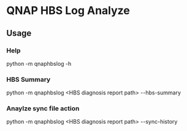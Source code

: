 # QNAP HBS Log Analyze

## Usage

### Help
python -m qnaphbslog -h

### HBS Summary
python -m qnaphbslog \<HBS diagnosis report path\> --hbs-summary

### Anaylze sync file action
python -m qnaphbslog \<HBS diagnosis report path\> --sync-history
